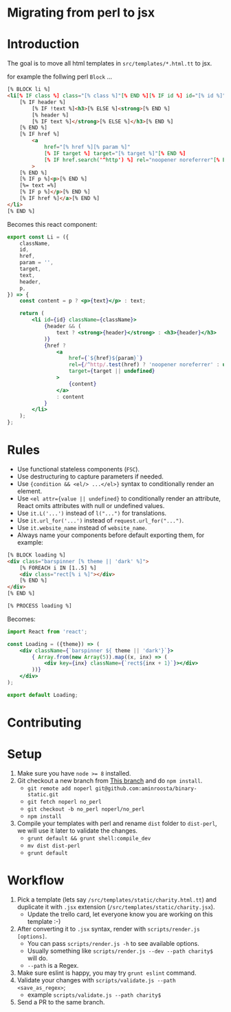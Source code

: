 Migrating from perl to jsx
=============

Introduction
===

The goal is to move all html templates in `src/templates/*.html.tt` to jsx.  

for example the follwing perl `Block` ...
```html
[% BLOCK li %]
<li[% IF class %] class="[% class %]"[% END %][% IF id %] id="[% id %]"[% END %]>
    [% IF header %]
        [% IF !text %]<h3>[% ELSE %]<strong>[% END %]
        [% header %]
        [% IF text %]</strong>[% ELSE %]</h3>[% END %]
    [% END %]
    [% IF href %]
        <a
            href="[% href %][% param %]"
            [% IF target %] target="[% target %]"[% END %]
            [% IF href.search('^http') %] rel="noopener noreferrer"[% END %]
        >
    [% END %]
    [% IF p %]<p>[% END %]
    [%= text =%]
    [% IF p %]</p>[% END %]
    [% IF href %]</a>[% END %]
</li>
[% END %]
```

Becomes this react component:
```jsx
export const Li = ({
    className,
    id,
    href,
    param = '',
    target,
    text,
    header,
    p,
}) => {
    const content = p ? <p>{text}</p> : text;

    return (
        <li id={id} className={className}>
            {header && (
                text ? <strong>{header}</strong> : <h3>{header}</h3>
            )}
            {href ?
                <a
                    href={`${href}${param}`}
                    rel={/^http/.test(href) ? 'noopener noreferrer' : undefined}
                    target={target || undefined}
                >
                    {content}
                </a>
                : content
            }
        </li>
    );
};
```

Rules
===

- Use functional stateless components (`FSC`).
- Use destructuring to capture parameters if needed.
- Use `{condition && <el/> ...</el>}` syntax to conditionally render an element.
- Use `<el attr={value || undefined}` to conditionally render an attribute, React omits attributes with null or undefined values.
- Use `it.L('...')` instead of `l("...")` for translations.
- Use `it.url_for('...')` instead of `request.url_for("...")`.
- Use `it.website_name` instead of `website_name`.
- Always name your components before default exporting them, for example:

```html
[% BLOCK loading %]
<div class="barspinner [% theme || 'dark' %]">
    [% FOREACH i IN [1..5] %]
    <div class="rect[% i %]"></div>
    [% END %]
</div>
[% END %]

[% PROCESS loading %]
```

Becomes:
```jsx
import React from 'react';

const Loading = ({theme}) => (
    <div className={`barspinner ${ theme || 'dark'}`}>
        { Array.from(new Array(5)).map((x, inx) => (
            <div key={inx} className={`rect${inx + 1}`}></div>
        ))}
    </div>
);

export default Loading;
```


Contributing
===


Setup
====

1. Make sure you have `node >= 8` installed.
2. Git checkout a new branch from [This branch](https://github.com/aminroosta/binary-static/tree/no_perl) and do `npm install`.
    - `git remote add noperl git@github.com:aminroosta/binary-static.git`
    - `git fetch noperl no_perl`
    - `git checkout -b no_perl noperl/no_perl`
    - `npm install`
3. Compile your templates with perl and rename `dist` folder to `dist-perl`, we will use it later to validate the changes.
    - `grunt default && grunt shell:compile_dev`
    - `mv dist dist-perl`
    - `grunt default`

Workflow
====
1. Pick a template (lets say `/src/templates/static/charity.html.tt`) and duplicate it with `.jsx` extension (`/src/templates/static/charity.jsx`).  
    - Update the trello card, let everyone know you are working on this template :-)
2. After converting it to `.jsx` syntax, render with `scripts/render.js [options]`.
    - You can pass `scripts/render.js -h` to see available options. 
    - Usually something like `scripts/render.js --dev --path charity$` will do.
    - `--path` is a Regex.
3. Make sure eslint is happy, you may try `grunt eslint` command.
4. Validate your changes with `scripts/validate.js --path <save_as_regex>`;
    - example `scripts/validate.js --path charity$`
5. Send a PR to the same branch.
